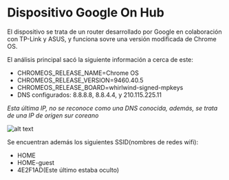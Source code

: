 # Dispositivo Google On Hub

El dispositivo se trata de un router desarrollado por Google en colaboración con TP-Link y ASUS, y funciona sovre una versión modificada de Chrome OS.

El análisis principal sacó la siguiente información a cerca de este:

- CHROMEOS_RELEASE_NAME=Chrome OS
- CHROMEOS_RELEASE_VERSION=9460.40.5
- CHROMEOS_RELEASE_BOARD=whirlwind-signed-mpkeys
- DNS configurados: 8.8.8.8, 8.8.4.4, y 210.115.225.11

_Esta última IP, no se reconoce como una DNS conocida, además, se trata de una IP de origen sur coreano_

![alt text](image.png)

Se encuentran además los siguientes SSID(nombres de redes wifi):

- HOME
- HOME-guest
- 4E2F1AD(Este último estaba oculto)